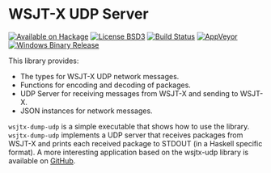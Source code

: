 WSJT-X UDP Server
=================

[![Available on Hackage][badge-hackage]][hackage]
[![License BSD3][badge-license]][license]
[![Build Status][badge-travis]][travis]
[![AppVeyor][badge-appveyor]][appveyor]
[![Windows Binary Release][badge-github-releases]][github-releases]

This library provides:

* The types for WSJT-X UDP network messages.
* Functions for encoding and decoding of packages.
* UDP Server for receiving messages from WSJT-X and sending to WSJT-X.
* JSON instances for network messages.

`wsjtx-dump-udp` is a simple executable that shows how to use the library.
`wsjtx-dump-udp` implements a UDP server that receives packages from WSJT-X and prints each
received package to STDOUT (in a Haskell specific format).
A more interesting application based on the wsjtx-udp library is available on
[GitHub](https://github.com/MarcFontaine).
 
[travis]: https://travis-ci.org/MarcFontaine/wsjtx-udp
[badge-travis]: https://img.shields.io/travis/MarcFontaine/wsjtx-udp.svg?label=Linux%20build
[appveyor]: https://ci.appveyor.com/project/MarcFontaine/wsjtx-udp/branch/master
[badge-appveyor]: https://img.shields.io/appveyor/ci/MarcFontaine/wsjtx-udp.svg?label=Windows%20build
[badge-github-releases]: https://img.shields.io/github/release/MarcFontaine/wsjtx-udp.svg?label=Windows%20Binary
[github-releases]: https://github.com/MarcFontaine/wsjtx-udp/releases
[badge-license]: https://img.shields.io/badge/license-BSD3-green.svg
[license]: https://github.com/MarcFontaine/wsjtx-udp/blob/master/LICENSE
[hackage]: https://hackage.haskell.org/package/wsjtx-udp
[badge-hackage]: https://img.shields.io/hackage/v/wsjtx-udp.svg
